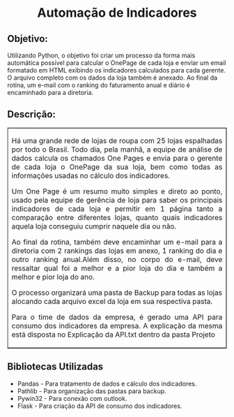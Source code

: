 <h1 align="center">Automação de Indicadores</h1>
<p><h2>Objetivo:</h2> Utilizando Python, o objetivo foi criar um processo da forma mais automática possível para calcular o OnePage de cada loja e enviar um email formatado em HTML exibindo os indicadores calculados para cada gerente. O arquivo completo com os dados da loja também é anexado.
Ao final da rotina, um e-mail com o ranking do faturamento anual e diário é encaminhado para a diretoria.</p>
<p></p>
<h2>Descrição:</h2>
<table width="200px" border="1">
  <tr><td>
<p style="text-align: justify;">Há uma grande rede de lojas de roupa com 25 lojas espalhadas por todo o Brasil. Todo dia, pela manhã, a equipe de análise de dados calcula os chamados One Pages e envia para o gerente de cada loja o OnePage da sua loja, bem como todas as informações usadas no cálculo dos indicadores.</p> 
<p style="text-align: justify;">Um One Page é um resumo muito simples e direto ao ponto, usado pela equipe de gerência de loja para saber os principais indicadores de cada loja e permitir em 1 página tanto a comparação entre diferentes lojas, quanto quais indicadores aquela loja conseguiu cumprir naquele dia ou não.</p>
<p style="text-align: justify;">Ao final da rotina, também deve encaminhar um e-mail para a diretoria com 2 rankings das lojas em anexo, 1 ranking do dia e outro ranking anual.Além disso, no corpo do e-mail, deve ressaltar qual foi a melhor e a pior loja do dia e também a melhor e pior loja do ano.</p> 
O processo organizará uma pasta de Backup para todas as lojas alocando cada arquivo excel da loja em sua respectiva pasta.</p>
<p style="text-align: justify;">Para o time de dados da empresa, é gerado uma API para consumo dos indicadores da empresa. A explicação da mesma está disposta no Explicação da API.txt dentro da pasta Projeto</p>
  </td></tr>
</table>

<h2>Bibliotecas Utilizadas</h2>
<ul>
<li>Pandas - Para tratamento de dados e cálculo dos indicadores.</li>
<li>Pathlib - Para organização das pastas para backup.</li>
<li>Pywin32 - Para conexão com outlook.</li>
<li>Flask - Para criação da API de consumo dos indicadores.</li>
</ul>



